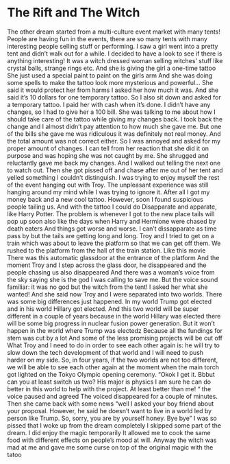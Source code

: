 # The Rift and The Witch

The other dream started from a multi-culture event market with many tents!
People are having fun in the events, there are so many tents with many interesting people selling stuff or performing.
I saw a girl went into a pretty tent and didn’t walk out for a while. I decided to have a look to see if there is anything interesting!
It was a witch dressed woman selling witches’ stuff like crystal balls, strange rings etc.
And she is giving the girl a one-time tattoo
She just used a special paint to paint on the girls arm
And she was doing some spells to make the tattoo look more mysterious and powerful…
She said it would protect her from harms
I asked her how much it was. And she said it’s 10 dollars for one temporary tattoo.
So I also sit down and asked for a temporary tattoo.
I paid her with cash when it’s done. I didn’t have any changes, so I had to give her a 100 bill. She was talking to me about how I should take care of the tattoo while giving my changes back.
I took back the change and I almost didn’t pay attention to how much she gave me. But one of the bills she gave me was ridiculous it was definitely not real money. And the total amount was not correct either. So I was annoyed and asked for my proper amount of changes.
I can tell from her reaction that she did it on purpose and was hoping she was not caught by me.
She shrugged and reluctantly gave me back my changes. And I walked out telling the next one to watch out.
Then she got pissed off and chase after me out of her tent and yelled something I couldn’t distinguish.
I was trying to enjoy myself the rest of the event hanging out with Troy. The unpleasant experience was still hanging around my mind while I was trying to ignore it. After all I got my money back and a new cool tattoo.
However, soon I found suspicious people tailing us. And with the tattoo I could do Disapparate and apparate, like Harry Potter.
The problem is whenever I got to the new place tails will pop up soon also like the days when Harry and Hermione were chased by death eaters
And things got worse and worse. I can’t dissapparate as time pass by but the tails are getting long and long.
Troy and I tried to get on a train which was about to leave the platform so that we can get off them.
We rushed to the platform from the hall of the train station.
Like this movie
There was this automatic glassdoor at the entrance of the platform
And the moment Troy and I step across the glass door, he disappeared and the people chasing us also disappeared
And there was a woman’s voice from the sky saying she is the god I was calling to save me.
But the voice sound familiar: it was no god but the witch from the tent!
I asked her what she wanted! And she said now Troy and I were separated into two worlds. There was some big differences just happened. In my world Trump got elected and in his world Hillary got elected.
And this two world will be super different in a couple of years because in the world Hillary was elected there will be some big progress in nuclear fusion power generation. But it won’t happen in the world where Trump was electedz
Because all the fundings for stem was cut by a lot
And some of the less promising projects will be cut off
What Troy and I need to do in order to see each other again is: he will try to slow down the tech development of that world and I will need to push harder on my side.
So, in four years, if the two worlds are not too different, we will be able to see each other again at the moment when the main torch got lighted on the Tokyo Olympic opening ceremony.
“Okok I get it. Bbbut can you at least switch us two? His major is physics I am sure he can do better in this world to help with the project. At least better than me! “ the voice paused and agreed
The voiced disappeared for a couple of minutes. Then she came back with some news “well I asked your boy friend about your proposal. However, he said he doesn’t want to live in a world led by person like Trump. So, sorry, you are by yourself honey. Bye bye”
I was so pissed that I woke up from the dream completely
I skipped some part of the dream. I did enjoy the magic temporarily
It allowed me to cook the same food with different effects on people’s mood at will.
Anyway the witch was mad at me and gave me some curse on top of the original magic with the tatoo

